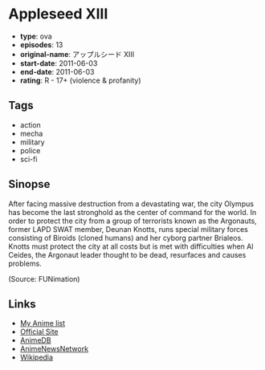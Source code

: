# Appleseed XIII

-   **type**: ova
-   **episodes**: 13
-   **original-name**: アップルシード XIII
-   **start-date**: 2011-06-03
-   **end-date**: 2011-06-03
-   **rating**: R - 17+ (violence & profanity)

## Tags

-   action
-   mecha
-   military
-   police
-   sci-fi

## Sinopse

After facing massive destruction from a devastating war, the city Olympus has become the last stronghold as the center of command for the world. In order to protect the city from a group of terrorists known as the Argonauts, former LAPD SWAT member, Deunan Knotts, runs special military forces consisting of Biroids (cloned humans) and her cyborg partner Brialeos. Knotts must protect the city at all costs but is met with difficulties when Al Ceides, the Argonaut leader thought to be dead, resurfaces and causes problems.

(Source: FUNimation)

## Links

-   [My Anime list](https://myanimelist.net/anime/9737/Appleseed_XIII)
-   [Official Site](http://appleseed13.jp/)
-   [AnimeDB](http://anidb.info/perl-bin/animedb.pl?show=anime&aid=8055)
-   [AnimeNewsNetwork](http://www.animenewsnetwork.com/encyclopedia/anime.php?id=12105)
-   [Wikipedia](http://ja.wikipedia.org/wiki/アップルシード)
